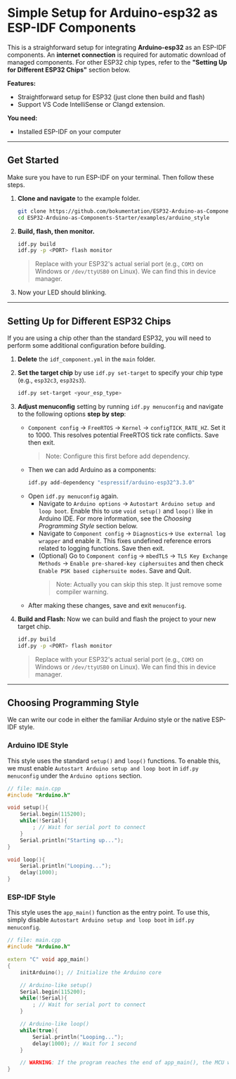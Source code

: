 # Simple Setup for Arduino-esp32 as ESP-IDF Components

This is a straighforward setup for integrating **Arduino-esp32** as an ESP-IDF components. An **internet connection** is required for automatic download of managed components. For other ESP32 chip types, refer to the **"Setting Up for Different ESP32 Chips"** section below.

**Features:**
- Straightforward setup for ESP32 (just clone then build and flash)
- Support VS Code IntelliSense or Clangd extension.

**You need:**
- Installed ESP-IDF on your computer

---
## Get Started
Make sure you have to run ESP-IDF on your terminal. Then follow these steps.
1. **Clone and navigate** to the example folder.
    ```bash
    git clone https://github.com/bokumentation/ESP32-Arduino-as-Components-Starter.git
    cd ESP32-Arduino-as-Components-Starter/examples/arduino_style
    ```
2. **Build, flash, then monitor.**
    ```bash
    idf.py build
    idf.py -p <PORT> flash monitor
    ```
    >
    > Replace <PORT> with your ESP32's actual serial port (e.g., `COM3` on Windows or `/dev/ttyUSB0` on Linux). We can find this in device manager.
3. Now your LED should blinking.

---
## Setting Up for Different ESP32 Chips
If you are using a chip other than the standard ESP32, you will need to perform some additional configuration before building.
1. **Delete** the `idf_component.yml` in the `main` folder.
2. **Set the target chip** by use `idf.py set-target` to specify your chip type (e.g., `esp32c3`, `esp32s3`).
    ```bash
    idf.py set-target <your_esp_type>
    ```
3. **Adjust menuconfig** setting by running `idf.py menuconfig` and navigate to the following options **step by step**:
    - `Component config` -> `FreeRTOS` -> `Kernel` -> `configTICK_RATE_HZ`. Set it to 1000. This resolves potential FreeRTOS tick rate conflicts. Save then exit.
        > Note: Configure this first before add dependency.
    - Then we can add Arduino as a components:
        ```bash
        idf.py add-dependency "espressif/arduino-esp32^3.3.0"
        ```
    - Open `idf.py menuconfig` again.
        - Navigate to `Arduino options` -> `Autostart Arduino setup and loop boot`. Enable this to use `void setup()` and `loop()` like in Arduino IDE. For more information, see the _Choosing Programming Style_ section below.
        - Navigate to `Component config` -> `Diagnostics`-> `Use external log wrapper` and enable it. This fixes undefined reference errors related to logging functions. Save then exit.
        - (Optional) Go to `Component config` -> `mbedTLS` -> `TLS Key Exchange Methods` -> `Enable pre-shared-key ciphersuites` and then check `Enable PSK based ciphersuite modes`. Save and Quit.  
            > Note: Actually you can skip this step. It just remove some compiler warning.
    - After making these changes, save and exit `menuconfig`.
    
4. **Build and Flash:** Now we can build and flash the project to your new target chip.
    ```bash
    idf.py build
    idf.py -p <PORT> flash monitor
    ```
    > Replace <PORT> with your ESP32's actual serial port (e.g., `COM3` on Windows or `/dev/ttyUSB0` on Linux). We can find this in device manager.

---
## Choosing Programming Style

We can write our code in either the familiar Arduino style or the native ESP-IDF style.

### Arduino IDE Style
This style uses the standard `setup()` and `loop()` functions. To enable this, we must enable `Autostart Arduino setup and loop boot` in `idf.py menuconfig` under the `Arduino options` section.

```cpp
// file: main.cpp
#include "Arduino.h"

void setup(){
    Serial.begin(115200);
    while(!Serial){
        ; // Wait for serial port to connect
    }
    Serial.println("Starting up...");
}

void loop(){
    Serial.println("Looping...");
    delay(1000);
}
```


### ESP-IDF Style
This style uses the `app_main()` function as the entry point. To use this, simply disable `Autostart Arduino setup and loop boot` in `idf.py menuconfig`.
```cpp
// file: main.cpp
#include "Arduino.h"

extern "C" void app_main()
{
    initArduino(); // Initialize the Arduino core

    // Arduino-like setup()
    Serial.begin(115200);
    while(!Serial){
        ; // Wait for serial port to connect
    }

    // Arduino-like loop()
    while(true){
        Serial.println("Looping...");
        delay(1000); // Wait for 1 second
    }

    // WARNING: If the program reaches the end of app_main(), the MCU will restart.
}
```